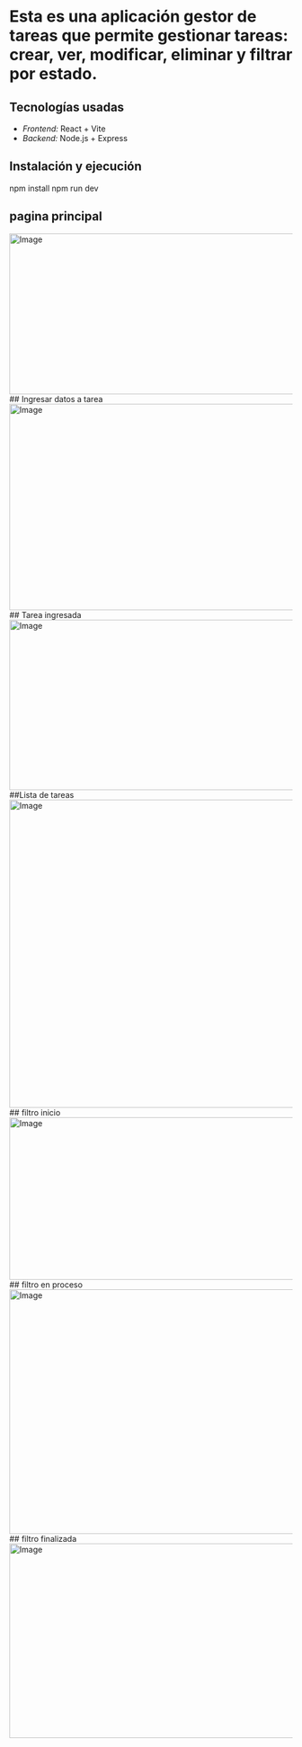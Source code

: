 # Esta es una aplicación gestor de tareas que permite gestionar tareas: crear, ver, modificar, eliminar y filtrar por estado.

## Tecnologías usadas

- *Frontend:* React + Vite
- *Backend:* Node.js + Express

## Instalación y ejecución
npm install
npm run dev

## pagina principal

<img width="589" height="286" alt="Image" src="https://github.com/user-attachments/assets/f85fb058-eeda-4746-a153-6ed4461383ec" />
## Ingresar datos a tarea

<img width="552" height="367" alt="Image" src="https://github.com/user-attachments/assets/7cf0081b-f504-4711-aba5-5ce90f92b4ab" />
## Tarea ingresada

<img width="597" height="303" alt="Image" src="https://github.com/user-attachments/assets/2ed60454-c7c0-4871-a614-13e24e497c4b" />
##Lista de tareas

<img width="653" height="548" alt="Image" src="https://github.com/user-attachments/assets/86fa83d7-7dc2-426f-a57f-f4258fe4ffa4" />
## filtro inicio

<img width="578" height="289" alt="Image" src="https://github.com/user-attachments/assets/2d4b385f-602e-46fb-9569-56528d9c3a91" />
## filtro en proceso

<img width="641" height="435" alt="Image" src="https://github.com/user-attachments/assets/bf1405b1-1c0f-4438-ace8-4ff2f3764609" />
## filtro finalizada

<img width="636" height="346" alt="Image" src="https://github.com/user-attachments/assets/59793cc5-b834-4802-84ce-e618bcacd61c" />
